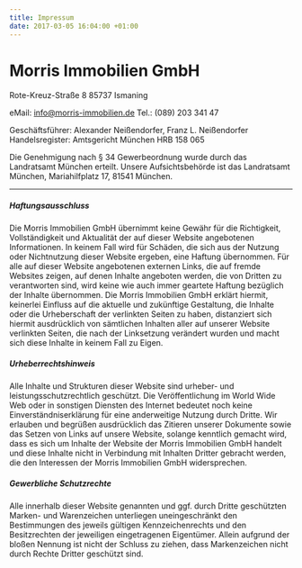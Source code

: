 ```yaml
---
title: Impressum
date: 2017-03-05 16:04:00 +01:00
---
```


# Morris Immobilien GmbH
Rote-Kreuz-Straße 8
85737 Ismaning

eMail: info@morris-immobilien.de
Tel.: (089) 203 341 47

Geschäftsführer: Alexander Neißendorfer, Franz L. Neißendorfer Handelsregister: Amtsgericht München HRB 158 065

Die Genehmigung nach § 34 Gewerbeordnung wurde durch das Landratsamt München erteilt. Unsere Aufsichtsbehörde ist das Landratsamt München, Mariahilfplatz 17, 81541 München.

---

##### Haftungsausschluss
Die Morris Immobilien GmbH übernimmt keine Gewähr für die Richtigkeit, Vollständigkeit und Aktualität der auf dieser Website angebotenen Informationen. In keinem Fall wird für Schäden, die sich aus der Nutzung oder Nichtnutzung dieser Website ergeben, eine Haftung übernommen. Für alle auf dieser Website angebotenen externen Links, die auf fremde Websites zeigen, auf denen Inhalte angeboten werden, die von Dritten zu verantworten sind, wird keine wie auch immer geartete Haftung bezüglich der Inhalte übernommen. Die Morris Immobilien GmbH erklärt hiermit, keinerlei Einfluss auf die aktuelle und zukünftige Gestaltung, die Inhalte oder die Urheberschaft der verlinkten Seiten zu haben, distanziert sich hiermit ausdrücklich von sämtlichen Inhalten aller auf unserer Website verlinkten Seiten, die nach der Linksetzung verändert wurden und macht sich diese Inhalte in keinem Fall zu Eigen.

##### Urheberrechtshinweis
Alle Inhalte und Strukturen dieser Website sind urheber- und leistungsschutzrechtlich geschützt. Die Veröffentlichung im World Wide Web oder in sonstigen Diensten des Internet bedeutet noch keine Einverständniserklärung für eine anderweitige Nutzung durch Dritte. Wir erlauben und begrüßen ausdrücklich das Zitieren unserer Dokumente sowie das Setzen von Links auf unsere Website, solange kenntlich gemacht wird, dass es sich um Inhalte der Website der Morris Immobilien GmbH handelt und diese Inhalte nicht in Verbindung mit Inhalten Dritter gebracht werden, die den Interessen der Morris Immobilien GmbH widersprechen.

##### Gewerbliche Schutzrechte
Alle innerhalb dieser Website genannten und ggf. durch Dritte geschützten Marken- und Warenzeichen unterliegen uneingeschränkt den Bestimmungen des jeweils gültigen Kennzeichenrechts und den Besitzrechten der jeweiligen eingetragenen Eigentümer. Allein aufgrund der bloßen Nennung ist nicht der Schluss zu ziehen, dass Markenzeichen nicht durch Rechte Dritter geschützt sind.